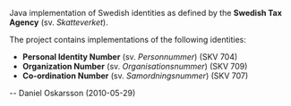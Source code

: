 Java implementation of Swedish identities as defined by the **Swedish Tax Agency** (sv. _Skatteverket_).

The project contains implementations of the following identities:

  * **Personal Identity Number** (sv. _Personnummer_) (SKV 704)
  * **Organization Number** (sv. _Organisationsnummer_) (SKV 709)
  * **Co-ordination Number** (sv. _Samordningsnummer_) (SKV 707)

-- Daniel Oskarsson (2010-05-29)
